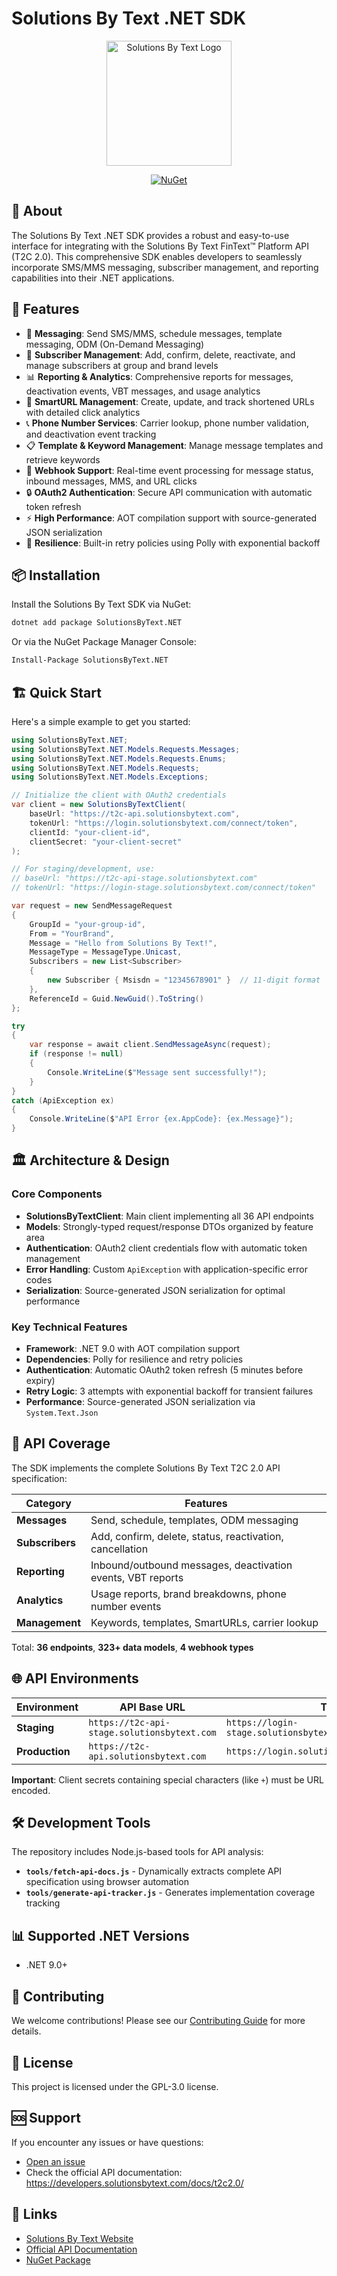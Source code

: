 # Solutions By Text .NET SDK

<p align="center">
    <a href="https://solutionsbytext.com/"><img src="https://solutionsbytext.com/wp-content/uploads/sbt-logo-1.svg" alt="Solutions By Text Logo" width="200"/></a>
</p>

<p align="center">
  <a href="https://www.nuget.org/packages/SolutionsByText.NET"><img src="https://img.shields.io/nuget/v/SolutionsByText.NET.svg" alt="NuGet"></a>
</p>

## 📱 About

The Solutions By Text .NET SDK provides a robust and easy-to-use interface for integrating with the Solutions By Text FinText™ Platform API (T2C 2.0). This comprehensive SDK enables developers to seamlessly incorporate SMS/MMS messaging, subscriber management, and reporting capabilities into their .NET applications.

## 🚀 Features

- 📨 **Messaging**: Send SMS/MMS, schedule messages, template messaging, ODM (On-Demand Messaging)
- 👥 **Subscriber Management**: Add, confirm, delete, reactivate, and manage subscribers at group and brand levels
- 📊 **Reporting & Analytics**: Comprehensive reports for messages, deactivation events, VBT messages, and usage analytics
- 🔗 **SmartURL Management**: Create, update, and track shortened URLs with detailed click analytics
- 📞 **Phone Number Services**: Carrier lookup, phone number validation, and deactivation event tracking
- 📋 **Template & Keyword Management**: Manage message templates and retrieve keywords
- 🎯 **Webhook Support**: Real-time event processing for message status, inbound messages, MMS, and URL clicks
- 🔒 **OAuth2 Authentication**: Secure API communication with automatic token refresh
- ⚡ **High Performance**: AOT compilation support with source-generated JSON serialization
- 🔄 **Resilience**: Built-in retry policies using Polly with exponential backoff

## 📦 Installation

Install the Solutions By Text SDK via NuGet:

```bash
dotnet add package SolutionsByText.NET
```

Or via the NuGet Package Manager Console:

```bash
Install-Package SolutionsByText.NET
```

## 🏗 Quick Start

Here's a simple example to get you started:

```csharp
using SolutionsByText.NET;
using SolutionsByText.NET.Models.Requests.Messages;
using SolutionsByText.NET.Models.Requests.Enums;
using SolutionsByText.NET.Models.Requests;
using SolutionsByText.NET.Models.Exceptions;

// Initialize the client with OAuth2 credentials
var client = new SolutionsByTextClient(
    baseUrl: "https://t2c-api.solutionsbytext.com",                    // Production
    tokenUrl: "https://login.solutionsbytext.com/connect/token",
    clientId: "your-client-id",
    clientSecret: "your-client-secret"
);

// For staging/development, use:
// baseUrl: "https://t2c-api-stage.solutionsbytext.com"
// tokenUrl: "https://login-stage.solutionsbytext.com/connect/token"

var request = new SendMessageRequest
{
    GroupId = "your-group-id",
    From = "YourBrand",
    Message = "Hello from Solutions By Text!",
    MessageType = MessageType.Unicast,
    Subscribers = new List<Subscriber>
    {
        new Subscriber { Msisdn = "12345678901" }  // 11-digit format
    },
    ReferenceId = Guid.NewGuid().ToString()
};

try
{
    var response = await client.SendMessageAsync(request);
    if (response != null)
    {
        Console.WriteLine($"Message sent successfully!");
    }
}
catch (ApiException ex)
{
    Console.WriteLine($"API Error {ex.AppCode}: {ex.Message}");
}
```


## 🏛 Architecture & Design

### Core Components
- **SolutionsByTextClient**: Main client implementing all 36 API endpoints
- **Models**: Strongly-typed request/response DTOs organized by feature area
- **Authentication**: OAuth2 client credentials flow with automatic token management
- **Error Handling**: Custom `ApiException` with application-specific error codes
- **Serialization**: Source-generated JSON serialization for optimal performance

### Key Technical Features
- **Framework**: .NET 9.0 with AOT compilation support
- **Dependencies**: Polly for resilience and retry policies
- **Authentication**: Automatic OAuth2 token refresh (5 minutes before expiry)
- **Retry Logic**: 3 attempts with exponential backoff for transient failures
- **Performance**: Source-generated JSON serialization via `System.Text.Json`

## 🔧 API Coverage

The SDK implements the complete Solutions By Text T2C 2.0 API specification:

| Category | Features |
|----------|----------|
| **Messages** | Send, schedule, templates, ODM messaging |
| **Subscribers** | Add, confirm, delete, status, reactivation, cancellation |
| **Reporting** | Inbound/outbound messages, deactivation events, VBT reports |
| **Analytics** | Usage reports, brand breakdowns, phone number events |
| **Management** | Keywords, templates, SmartURLs, carrier lookup |

Total: **36 endpoints**, **323+ data models**, **4 webhook types**

## 🌐 API Environments

| Environment | API Base URL | Token URL |
|-------------|--------------|-----------|
| **Staging** | `https://t2c-api-stage.solutionsbytext.com` | `https://login-stage.solutionsbytext.com/connect/token` |
| **Production** | `https://t2c-api.solutionsbytext.com` | `https://login.solutionsbytext.com/connect/token` |

**Important**: Client secrets containing special characters (like `+`) must be URL encoded.

## 🛠 Development Tools

The repository includes Node.js-based tools for API analysis:

- **`tools/fetch-api-docs.js`** - Dynamically extracts complete API specification using browser automation
- **`tools/generate-api-tracker.js`** - Generates implementation coverage tracking

## 📊 Supported .NET Versions

- .NET 9.0+

## 🤝 Contributing

We welcome contributions! Please see our [Contributing Guide](CONTRIBUTING.md) for more details.

## 📄 License

This project is licensed under the GPL-3.0 license.

## 🆘 Support

If you encounter any issues or have questions:
- [Open an issue](https://github.com/Spire-Recovery-Solutions/SolutionsByText.NET/issues)
- Check the official API documentation: https://developers.solutionsbytext.com/docs/t2c2.0/

## 🔗 Links

- [Solutions By Text Website](https://solutionsbytext.com/)
- [Official API Documentation](https://developers.solutionsbytext.com/docs/t2c2.0/)
- [NuGet Package](https://www.nuget.org/packages/SolutionsByText.NET)